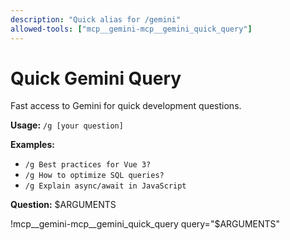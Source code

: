 ```yaml
---
description: "Quick alias for /gemini"
allowed-tools: ["mcp__gemini-mcp__gemini_quick_query"]
---
```


# Quick Gemini Query

Fast access to Gemini for quick development questions.

**Usage:** `/g [your question]`

**Examples:**
- `/g Best practices for Vue 3?`
- `/g How to optimize SQL queries?`
- `/g Explain async/await in JavaScript`

**Question:** $ARGUMENTS

!mcp__gemini-mcp__gemini_quick_query query="$ARGUMENTS"
